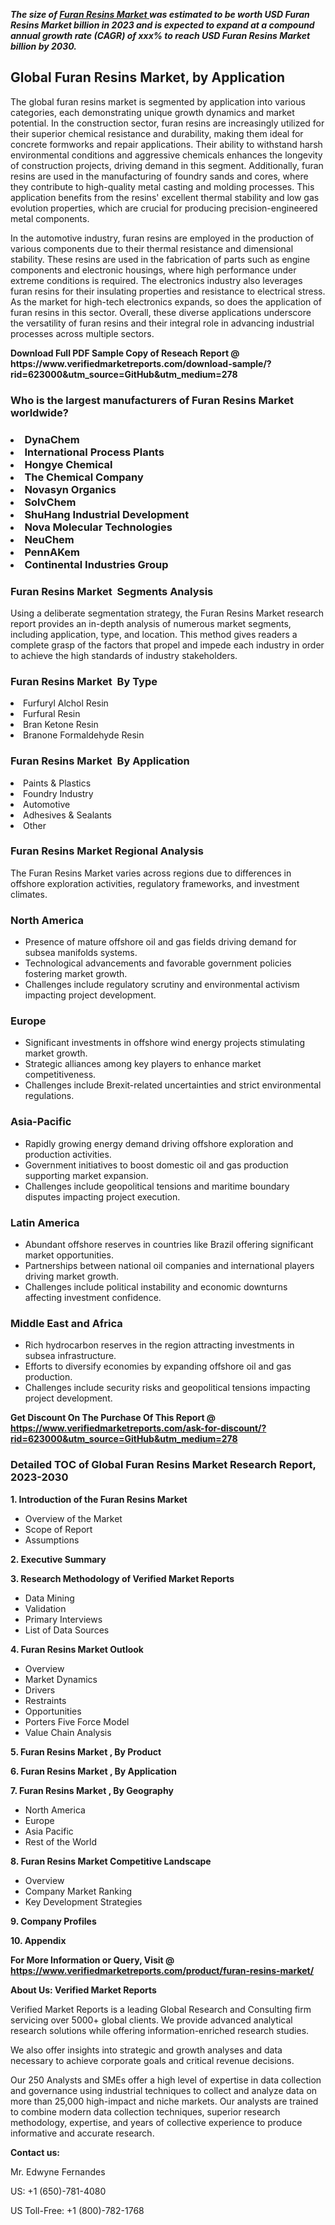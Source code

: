 <p><em><strong>The size of <a href="https://www.verifiedmarketreports.com/download-sample/?rid=623000&utm_source=GitHub&utm_medium=278" target="_blank">Furan Resins Market </a> was estimated to be worth USD Furan Resins Market billion in 2023 and is expected to expand at a compound annual growth rate (CAGR) of xxx% to reach USD Furan Resins Market billion by 2030.</strong></em><br /><h2>Global Furan Resins Market, by Application</h2><p>The global furan resins market is segmented by application into various categories, each demonstrating unique growth dynamics and market potential. In the construction sector, furan resins are increasingly utilized for their superior chemical resistance and durability, making them ideal for concrete formworks and repair applications. Their ability to withstand harsh environmental conditions and aggressive chemicals enhances the longevity of construction projects, driving demand in this segment. Additionally, furan resins are used in the manufacturing of foundry sands and cores, where they contribute to high-quality metal casting and molding processes. This application benefits from the resins' excellent thermal stability and low gas evolution properties, which are crucial for producing precision-engineered metal components.<p>In the automotive industry, furan resins are employed in the production of various components due to their thermal resistance and dimensional stability. These resins are used in the fabrication of parts such as engine components and electronic housings, where high performance under extreme conditions is required. The electronics industry also leverages furan resins for their insulating properties and resistance to electrical stress. As the market for high-tech electronics expands, so does the application of furan resins in this sector. Overall, these diverse applications underscore the versatility of furan resins and their integral role in advancing industrial processes across multiple sectors.</p><p id="" class=""><strong>Download Full PDF Sample Copy of Reseach Report @ <a target="">https://www.verifiedmarketreports.com/download-sample/?rid=623000&utm_source=GitHub&utm_medium=278</a></strong></p><h3 id="" class="">Who is the largest manufacturers of&nbsp;Furan Resins Market worldwide?</h3><h3 class=""></Li><Li>DynaChem</Li><Li> International Process Plants</Li><Li> Hongye Chemical</Li><Li> The Chemical Company</Li><Li> Novasyn Organics</Li><Li> SolvChem</Li><Li> ShuHang Industrial Development</Li><Li> Nova Molecular Technologies</Li><Li> NeuChem</Li><Li> PennAKem</Li><Li> Continental Industries Group</h3><h3 id="" class="">Furan Resins Market &nbsp;Segments Analysis</h3><p id="" class="">Using a deliberate segmentation strategy, the Furan Resins Market research report provides an in-depth analysis of numerous market segments, including application, type, and location. This method gives readers a complete grasp of the factors that propel and impede each industry in order to achieve the high standards of industry stakeholders.</p><h3 id="" class="">Furan Resins Market &nbsp;By Type</h3><p></Li><Li>Furfuryl Alchol Resin</Li><Li> Furfural Resin</Li><Li> Bran Ketone Resin</Li><Li> Branone Formaldehyde Resin</p><h3 id="" class="">Furan Resins Market &nbsp;By Application</h3><p class=""></Li><Li>Paints & Plastics</Li><Li> Foundry Industry</Li><Li> Automotive</Li><Li> Adhesives & Sealants</Li><Li> Other</p><h3 id="" class="">Furan Resins Market Regional Analysis</h3><p id="" class="">The Furan Resins Market varies across regions due to differences in offshore exploration activities, regulatory frameworks, and investment climates.</p><h3 id="" class="">North America</h3><ul><li>Presence of mature offshore oil and gas fields driving demand for subsea manifolds systems.</li><li>Technological advancements and favorable government policies fostering market growth.</li><li>Challenges include regulatory scrutiny and environmental activism impacting project development.</li></ul><h3 id="" class="">Europe</h3><ul><li>Significant investments in offshore wind energy projects stimulating market growth.</li><li>Strategic alliances among key players to enhance market competitiveness.</li><li>Challenges include Brexit-related uncertainties and strict environmental regulations.</li></ul><h3 id="" class="">Asia-Pacific</h3><ul><li>Rapidly growing energy demand driving offshore exploration and production activities.</li><li>Government initiatives to boost domestic oil and gas production supporting market expansion.</li><li>Challenges include geopolitical tensions and maritime boundary disputes impacting project execution.</li></ul><h3 id="" class="">Latin America</h3><ul><li>Abundant offshore reserves in countries like Brazil offering significant market opportunities.</li><li>Partnerships between national oil companies and international players driving market growth.</li><li>Challenges include political instability and economic downturns affecting investment confidence.</li></ul><h3 id="" class="">Middle East and Africa</h3><ul><li>Rich hydrocarbon reserves in the region attracting investments in subsea infrastructure.</li><li>Efforts to diversify economies by expanding offshore oil and gas production.</li><li>Challenges include security risks and geopolitical tensions impacting project development.</li></ul><p id="" class=""><strong>Get Discount On The Purchase Of This Report @ <a href="https://www.verifiedmarketreports.com/ask-for-discount/?rid=623000&utm_source=GitHub&utm_medium=278" target="_blank">https://www.verifiedmarketreports.com/ask-for-discount/?rid=623000&utm_source=GitHub&utm_medium=278</a></strong></p><h3 id="" class="">Detailed TOC of Global Furan Resins Market Research Report, 2023-2030</h3><p id="" class=""><strong>1. Introduction of the Furan Resins Market </strong></p><ul><li>Overview of the Market</li><li>Scope of Report</li><li>Assumptions</li></ul><p id="" class=""><strong>2. Executive Summary</strong></p><p id="" class=""><strong>3. Research Methodology of Verified Market Reports</strong></p><ul><li>Data Mining</li><li>Validation</li><li>Primary Interviews</li><li>List of Data Sources</li></ul><p id="" class=""><strong>4. Furan Resins Market Outlook</strong></p><ul><li>Overview</li><li>Market Dynamics</li><li>Drivers</li><li>Restraints</li><li>Opportunities</li><li>Porters Five Force Model</li><li>Value Chain Analysis</li></ul><p id="" class=""><strong>5. Furan Resins Market , By Product</strong></p><p id="" class=""><strong>6. Furan Resins Market , By Application</strong></p><p id="" class=""><strong>7. Furan Resins Market , By Geography</strong></p><ul><li>North America</li><li>Europe</li><li>Asia Pacific</li><li>Rest of the World</li></ul><p id="" class=""><strong>8. Furan Resins Market Competitive Landscape</strong></p><ul><li>Overview</li><li>Company Market Ranking</li><li>Key Development Strategies</li></ul><p id="" class=""><strong>9. Company Profiles</strong></p><p id="" class=""><strong>10. Appendix</strong></p><p id="" class=""><strong>For More Information or Query, Visit @ <a href="https://www.verifiedmarketreports.com/product/furan-resins-market/" target="_blank">https://www.verifiedmarketreports.com/product/furan-resins-market/</a></strong></p><p id="" class=""><strong>About Us: Verified Market Reports</strong></p><p id="" class="">Verified Market Reports is a leading Global Research and Consulting firm servicing over 5000+ global clients. We provide advanced analytical research solutions while offering information-enriched research studies.</p><p id="" class="">We also offer insights into strategic and growth analyses and data necessary to achieve corporate goals and critical revenue decisions.</p><p id="" class="">Our 250 Analysts and SMEs offer a high level of expertise in data collection and governance using industrial techniques to collect and analyze data on more than 25,000 high-impact and niche markets. Our analysts are trained to combine modern data collection techniques, superior research methodology, expertise, and years of collective experience to produce informative and accurate research.</p><p id="" class=""><strong>Contact us:</strong></p><p id="" class="">Mr. Edwyne Fernandes</p><p id="" class="">US: +1 (650)-781-4080</p><p id="" class="">US Toll-Free: +1 (800)-782-1768</p>
